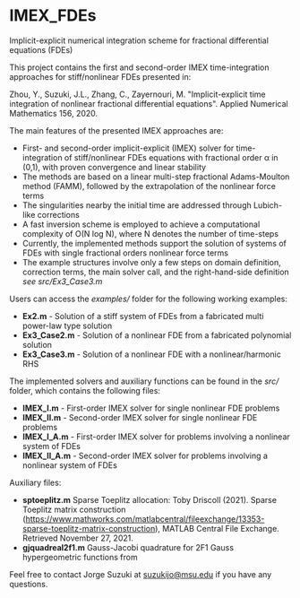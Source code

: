 # IMEX_FDEs
Implicit-explicit numerical integration scheme for fractional differential equations (FDEs)

This project contains the first and second-order IMEX time-integration approaches for stiff/nonlinear FDEs presented in:

Zhou, Y., Suzuki, J.L., Zhang, C., Zayernouri, M. "Implicit-explicit time integration of nonlinear fractional differential equations". Applied Numerical Mathematics 156, 2020.

The main features of the presented IMEX approaches are:

* First- and second-order implicit-explicit (IMEX) solver for time-integration of stiff/nonlinear FDEs equations with fractional order &alpha; in (0,1), with proven convergence and linear stability
* The methods are based on a linear multi-step fractional Adams-Moulton method (FAMM), followed by the extrapolation of the nonlinear force terms
* The singularities nearby the initial time are addressed through Lubich-like corrections
* A fast inversion scheme is employed to achieve a computational complexity of O(N log N), where N denotes the number of time-steps
* Currently, the implemented methods support the solution of systems of FDEs with single fractional orders nonlinear force terms
* The example structures involve only a few steps on domain definition, correction terms, the main solver call, and the right-hand-side definition _see src/Ex3_Case3.m_ 

Users can access the _examples/_ folder for the following working examples:

* __Ex2.m__ - Solution of a stiff system of FDEs from a fabricated multi power-law type solution
* __Ex3_Case2.m__ - Solution of a nonlinear FDE from  a fabricated polynomial solution
* __Ex3_Case3.m__ - Solution of a nonlinear FDE with a nonlinear/harmonic RHS

The implemented solvers and auxiliary functions can be found in the _src/_ folder, which contains the following files:

* __IMEX_I.m__     - First-order IMEX solver for single nonlinear FDE problems
* __IMEX_II.m__    - Second-order IMEX solver for single nonlinear FDE problems
* __IMEX_I_A.m__   - First-order IMEX solver for problems involving a nonlinear system of FDEs
* __IMEX_II_A.m__  - Second-order IMEX solver for problems involving a nonlinear system of FDEs

Auxiliary files:

* __sptoeplitz.m__ Sparse Toeplitz allocation: Toby Driscoll (2021). Sparse Toeplitz matrix construction (https://www.mathworks.com/matlabcentral/fileexchange/13353-sparse-toeplitz-matrix-construction), MATLAB Central File Exchange. Retrieved November 27, 2021.
* __gjquadreal2f1.m__ Gauss-Jacobi quadrature for 2F1 Gauss hypergeometric functions from 


Feel free to contact Jorge Suzuki at suzukijo@msu.edu if you have any questions.
